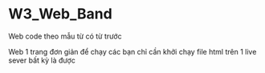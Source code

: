 # W3_Web_Band
Web code theo mẫu từ có từ trước

Web 1 trang đơn giản để chạy các bạn chỉ cần khởi chạy file html trên 1 live sever bất kỳ là được
